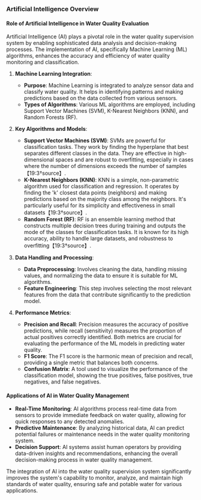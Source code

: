 ### Artificial Intelligence Overview

#### Role of Artificial Intelligence in Water Quality Evaluation
Artificial Intelligence (AI) plays a pivotal role in the water quality supervision system by enabling sophisticated data analysis and decision-making processes. The implementation of AI, specifically Machine Learning (ML) algorithms, enhances the accuracy and efficiency of water quality monitoring and classification.

1. **Machine Learning Integration**:
    - **Purpose**: Machine Learning is integrated to analyze sensor data and classify water quality. It helps in identifying patterns and making predictions based on the data collected from various sensors.
    - **Types of Algorithms**: Various ML algorithms are employed, including Support Vector Machines (SVM), K-Nearest Neighbors (KNN), and Random Forests (RF).

2. **Key Algorithms and Models**:
    - **Support Vector Machines (SVM)**: SVMs are powerful for classification tasks. They work by finding the hyperplane that best separates different classes in the data. They are effective in high-dimensional spaces and are robust to overfitting, especially in cases where the number of dimensions exceeds the number of samples【19:3†source】.
    - **K-Nearest Neighbors (KNN)**: KNN is a simple, non-parametric algorithm used for classification and regression. It operates by finding the 'k' closest data points (neighbors) and making predictions based on the majority class among the neighbors. It's particularly useful for its simplicity and effectiveness in small datasets【19:3†source】.
    - **Random Forest (RF)**: RF is an ensemble learning method that constructs multiple decision trees during training and outputs the mode of the classes for classification tasks. It is known for its high accuracy, ability to handle large datasets, and robustness to overfitting【19:3†source】.

3. **Data Handling and Processing**:
    - **Data Preprocessing**: Involves cleaning the data, handling missing values, and normalizing the data to ensure it is suitable for ML algorithms.
    - **Feature Engineering**: This step involves selecting the most relevant features from the data that contribute significantly to the prediction model.

4. **Performance Metrics**:
    - **Precision and Recall**: Precision measures the accuracy of positive predictions, while recall (sensitivity) measures the proportion of actual positives correctly identified. Both metrics are crucial for evaluating the performance of the ML models in predicting water quality.
    - **F1 Score**: The F1 score is the harmonic mean of precision and recall, providing a single metric that balances both concerns.
    - **Confusion Matrix**: A tool used to visualize the performance of the classification model, showing the true positives, false positives, true negatives, and false negatives.

#### Applications of AI in Water Quality Management
- **Real-Time Monitoring**: AI algorithms process real-time data from sensors to provide immediate feedback on water quality, allowing for quick responses to any detected anomalies.
- **Predictive Maintenance**: By analyzing historical data, AI can predict potential failures or maintenance needs in the water quality monitoring system.
- **Decision Support**: AI systems assist human operators by providing data-driven insights and recommendations, enhancing the overall decision-making process in water quality management.

The integration of AI into the water quality supervision system significantly improves the system's capability to monitor, analyze, and maintain high standards of water quality, ensuring safe and potable water for various applications.
